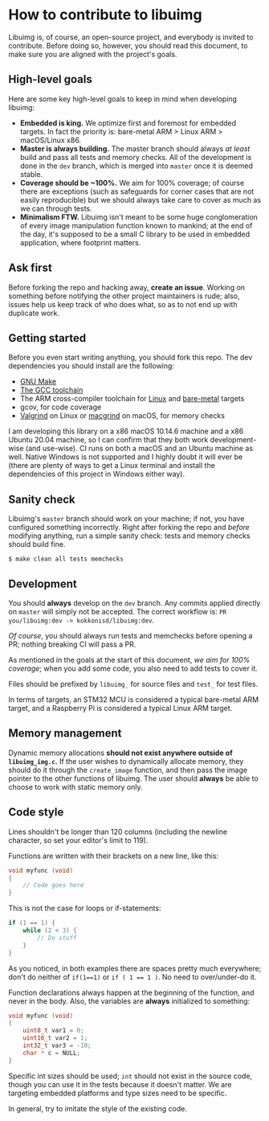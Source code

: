 # How to contribute to libuimg

Libuimg is, of course, an open-source project, and everybody is invited to contribute. Before doing so, however, you
should read this document, to make sure you are aligned with the project's goals.


## High-level goals

Here are some key high-level goals to keep in mind when developing libuimg:

- **Embedded is king.** We optimize first and foremost for embedded targets. In fact the priority is: bare-metal ARM >
  Linux ARM > macOS/Linux x86.
- **Master is always building.** The master branch should always _at least_ build and pass all tests and memory checks.
  All of the development is done in the `dev` branch, which is merged into `master` once it is deemed stable.
- **Coverage should be ~100%.** We aim for 100% coverage; of course there are exceptions (such as safeguards for corner
  cases that are not easily reproducible) but we should always take care to cover as much as we can through tests.
- **Minimalism FTW.** Libuimg isn't meant to be some huge conglomeration of every image manipulation function known to
  mankind; at the end of the day, it's supposed to be a small C library to be used in embedded application, where
  footprint matters.


## Ask first

Before forking the repo and hacking away, **create an issue**. Working on something before notifying the other project
maintainers is rude; also, issues help us keep track of who does what, so as to not end up with duplicate work.


## Getting started

Before you even start writing anything, you should fork this repo. The dev dependencies you should install are the
following:

- [GNU Make](https://www.gnu.org/software/make/)
- [The GCC toolchain](https://gcc.gnu.org/)
- The ARM cross-compiler toolchain for
  [Linux](https://developer.arm.com/tools-and-software/open-source-software/developer-tools/gnu-toolchain/gnu-a/downloads)
  and
  [bare-metal](https://developer.arm.com/tools-and-software/open-source-software/developer-tools/gnu-toolchain/gnu-rm/downloads)
  targets
- gcov, for code coverage
- [Valgrind](https://www.valgrind.org/) on Linux or [macgrind](https://pypi.org/project/macgrind/) on macOS, for memory
  checks

I am developing this library on a x86 macOS 10.14.6 machine and a x86 Ubuntu 20.04 machine, so I can confirm that they
both work development-wise (and use-wise). CI runs on both a macOS and an Ubuntu machine as well. Native Windows is not
supported and I highly doubt it will ever be (there are plenty of ways to get a Linux terminal and install the 
dependencies of this project in Windows either way).


## Sanity check

Libuimg's `master` branch should work on your machine; if not, you have configured something incorrectly. Right after
forking the repo and _before_ modifying anything, run a simple sanity check: tests and memory checks should build fine.

```text
$ make clean all tests memchecks
```


## Development

You should **always** develop on the `dev` branch. Any commits applied directly on `master` will simply not be
accepted. The correct workflow is: `PR you/libuimg:dev -> kokkonisd/libuimg:dev`.

_Of course_, you should always run tests and memchecks before opening a PR; nothing breaking CI will pass a PR.

As mentioned in the goals at the start of this document, _we aim for 100% coverage_; when you add some code, you also
need to add tests to cover it.

Files should be prefixed by `libuimg_` for source files and `test_` for test files.

In terms of targets, an STM32 MCU is considered a typical bare-metal ARM target, and a Raspberry Pi is considered a
typical Linux ARM target.


## Memory management

Dynamic memory allocations **should not exist anywhere outside of `libuimg_img.c`.** If the user wishes to dynamically
allocate memory, they should do it through the `create_image` function, and then pass the image pointer to the other
functions of libuimg. The user should **always** be able to choose to work with static memory only.


## Code style

Lines shouldn't be longer than 120 columns (including the newline character, so set your editor's limit to 119).

Functions are written with their brackets on a new line, like this:

```c
void myfunc (void)
{
    // Code goes here
}
```

This is not the case for loops or if-statements:

```c
if (1 == 1) {
    while (2 < 3) {
        // Do stuff
    }
}
```

As you noticed, in both examples there are spaces pretty much everywhere; don't do neither of `if(1==1)` or
`if ( 1 == 1 )`. No need to over/under-do it.

Function declarations always happen at the beginning of the function, and never in the body. Also, the variables are
**always** initialized to something:

```c
void myfunc (void)
{
    uint8_t var1 = 0;
    uint16_t var2 = 1;
    int32_t var3 = -10;
    char * c = NULL;
}
```

Specific int sizes should be used; `int` should not exist in the source code, though you can use it in the tests
because it doesn't matter. We are targeting embedded platforms and type sizes need to be specific.

In general, try to imitate the style of the existing code.
